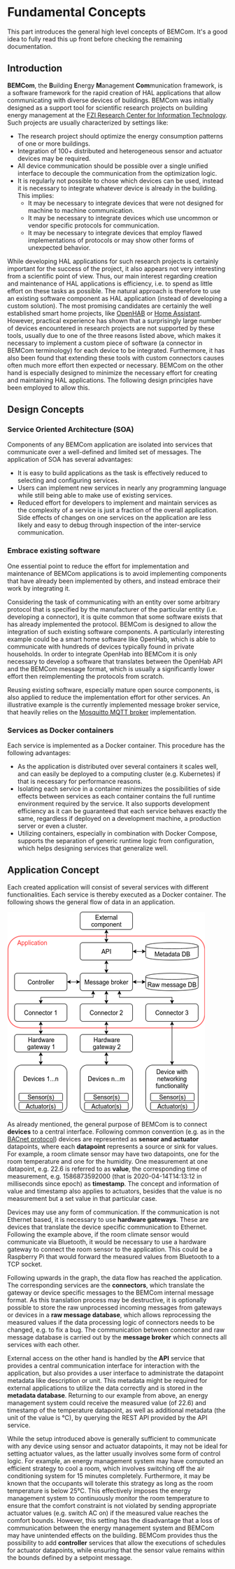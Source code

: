 # Fundamental Concepts

This part introduces the general high level concepts of BEMCom. It's a good idea to fully read this up front before checking the remaining documentation.

## Introduction

**BEMCom**, the **B**uilding **E**nergy **M**anagement **Com**munication framework, is a software framework for the rapid creation of HAL applications that allow communicating with diverse devices of buildings. BEMCom was initially designed as a support tool for scientific research projects on building energy management at the [FZI Research Center for Information Technology](https://www.fzi.de/en/about-us/). Such projects are usually characterized by settings like:

* The research project should optimize the energy consumption patterns of one or more buildings.
* Integration of 100+ distributed and heterogeneous sensor and actuator devices may be required. 
* All device communication should be possible over a single unified interface to decouple the communication from the optimization logic.
* It is regularly not possible to chose which devices can be used, instead it is necessary to integrate whatever device is already in the building. This implies:
  * It may be necessary to integrate devices that were not designed for machine to machine communication.
  * It may be necessary to integrate devices which use uncommon or vendor specific protocols for communication.
  * It may be necessary to integrate devices that employ flawed implementations of protocols or may show other forms of unexpected behavior.  

While developing HAL applications for such research projects is certainly important for the success of the project, it also appears not very interesting from a scientific point of view. Thus, our main interest regarding creation and maintenance of HAL applications is efficiency, i.e. to spend as little effort on these tasks as possible. The natural approach is therefore to use an existing software component as HAL application (instead of developing a custom solution). The most promising candidates are certainly the well established smart home projects, like [OpenHAB](https://www.openhab.org/) or  [Home Assistant](https://www.home-assistant.io/). However, practical experience has shown that a surprisingly large number of devices encountered in research projects are not supported by these tools, usually due to one of the three reasons listed above, which makes it necessary to implement a custom piece of software (a connector in BEMCom terminology) for each device to be integrated. Furthermore, it has also been found that extending these tools with custom connectors causes often much more effort then expected or necessary. BEMCom on the other hand is especially designed to minimize the necessary effort for creating and maintaining HAL applications. The following design principles have been employed to allow this.

## Design Concepts

### Service Oriented Architecture (SOA)

Components of any BEMCom application are isolated into services that communicate over a well-defined and limited set of messages. The application of SOA has several advantages:

- It is easy to build applications as the task is effectively reduced to selecting and configuring services. 
- Users can implement new services in nearly any programming language while still being able to make use of existing services.
- Reduced effort for developers to implement and maintain services as the complexity of a service is just a fraction of the overall application. Side effects of changes on one services on the application are less likely and easy to debug through inspection of the inter-service communication.

### Embrace existing software

One essential point to reduce the effort for implementation and maintenance of BEMCom applications is to avoid implementing components that have already been implemented by others, and instead embrace their work by integrating it. 

Considering the task of communicating with an entity over some arbitrary protocol that is specified by the manufacturer of the particular entity (i.e. developing a connector), it is quite common that some software exists that has already implemented the protocol. BEMCom is designed to allow the integration of such existing software components. A particularly interesting example could be a smart home software like OpenHab, which is able to communicate with hundreds of devices typically found in private households. In order to integrate OpenHab into BEMCom it is only necessary to develop a software that translates between the OpenHab API and the BEMCom message format, which is usually a significantly lower effort then reimplementing the protocols from scratch.

Reusing existing software, especially mature open source components, is also applied to reduce the implementation effort for other services. An illustrative example is the currently implemented message broker service, that heavily relies on the [Mosquitto MQTT broker](https://mosquitto.org) implementation. 

### Services as Docker containers

Each service is implemented as a Docker container. This procedure has the following advantages:

- As the application is distributed over several containers it scales well, and can easily be deployed to a computing cluster (e.g. Kubernetes) if that is necessary for performance reasons.
- Isolating each service in a container minimizes the possibilities of side effects between services as each container contains the full runtime environment required by the service. It also supports development efficiency as it can be guaranteed that each service behaves exactly the same, regardless if deployed on a development machine, a production server or even a cluster.
- Utilizing containers, especially in combination with Docker Compose, supports the separation of generic runtime logic from configuration, which helps designing services that generalize well.

## Application Concept

Each created application will consist of several services with different functionalities. Each service is thereby executed as a Docker container. The following shows the general flow of data in an application.

![service_concept](graphics/service_concept.png)

As already mentioned, the general purpose of BEMCom is to connect **devices** to a central interface.  Following common convention (e.g. as in the [BACnet protocol](https://en.wikipedia.org/wiki/BACnet)) devices are represented as **sensor and actuator** datapoints, where each **datapoint** represents a source or sink for values. For example, a room climate sensor may have two datapoints, one for the room temperature and one for the humidity. One measurement at one datapoint, e.g. 22.6 is referred to as **value**, the corresponding time of measurement, e.g. 1586873592000 (that is 2020-04-14T14:13:12 in milliseconds since epoch) as **timestamp**. The concept and information of value and timestamp also applies to actuators, besides that the value is no measurement but a set value in that particular case.

Devices may use any form of communication. If the communication is not Ethernet based, it is necessary to use **hardware gateways**. These are devices that translate the device specific communication to Ethernet. Following the example above, if the room climate sensor would communicate via Bluetooth, it would be necessary to use a hardware gateway to connect the room sensor to the application. This could be a Raspberry Pi that would forward the measured values from Bluetooth to a TCP socket.

Following upwards in the graph, the data flow has reached the application. The corresponding services are the **connectors**, which translate the gateway or device specific messages to the BEMCom internal message format. As this translation process may be destructive, it is optionally possible to store the raw unprocessed incoming messages from gateways or devices in a **raw message database**, which allows reprocessing the measured values if the data processing logic of connectors needs to be changed, e.g. to fix a bug. The communication between connector and raw message database is carried out by the **message broker** which connects all services with each other.

External access on the other hand is handled by the **API** service that provides a central communication interface for interaction with the application, but also provides a user interface to administrate the datapoint metadata like description or unit. This metadata might be required for external applications to utilize the data correctly and is stored in the **metadata database**. Returning to our example from above, an energy management system could receive the measured value (of 22.6) and timestamp of the temperature datapoint, as well as additional metadata (the unit of the value is °C), by querying the REST API provided by the API service. 

While the setup introduced above is generally sufficient to communicate with any device using sensor and actuator datapoints, it may not be ideal for setting actuator values, as the latter usually involves some form of control logic. For example, an energy management system may have computed an efficient strategy to cool a room, which involves switching off the air conditioning system for 15 minutes completely. Furthermore, it may be known that the occupants will tolerate this strategy as long as the room temperature is below 25°C. This effectively imposes the energy management system to continuously monitor the room temperature to ensure that the comfort constraint is not violated by sending appropriate actuator values (e.g. switch AC on) if the measured value reaches the comfort bounds. However, this setting has the disadvantage that a loss of communication between the energy management system and BEMCom may have unintended effects on the building. BEMCom provides thus the possibility to add **controller** services that allow the executions of schedules for actuator datapoints, while ensuring that the sensor value remains within the bounds defined by a setpoint message.

